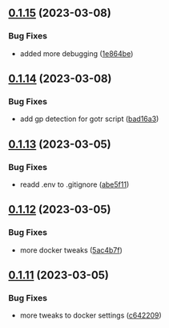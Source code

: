 ## [0.1.15](https://github.com/Torwent/wasp-api/compare/v0.1.14...v0.1.15) (2023-03-08)


### Bug Fixes

* added more debugging ([1e864be](https://github.com/Torwent/wasp-api/commit/1e864be74e47728d2b2329b45dd37dc7cbab842d))



## [0.1.14](https://github.com/Torwent/wasp-api/compare/v0.1.13...v0.1.14) (2023-03-08)


### Bug Fixes

* add gp detection for gotr script ([bad16a3](https://github.com/Torwent/wasp-api/commit/bad16a354ed02a77e7e2cbeba2a029f3b0ef97f4))



## [0.1.13](https://github.com/Torwent/wasp-api/compare/v0.1.12...v0.1.13) (2023-03-05)


### Bug Fixes

* readd .env to .gitignore ([abe5f11](https://github.com/Torwent/wasp-api/commit/abe5f11289d2917bd27b251ed7756935d9580aaf))



## [0.1.12](https://github.com/Torwent/wasp-api/compare/v0.1.11...v0.1.12) (2023-03-05)


### Bug Fixes

* more docker tweaks ([5ac4b7f](https://github.com/Torwent/wasp-api/commit/5ac4b7f29ffb1786d6623805e182023060ac3772))



## [0.1.11](https://github.com/Torwent/wasp-api/compare/v0.1.10...v0.1.11) (2023-03-05)


### Bug Fixes

* more tweaks to docker settings ([c642209](https://github.com/Torwent/wasp-api/commit/c6422099117f03638655ce396a92a1f8791b01ed))



